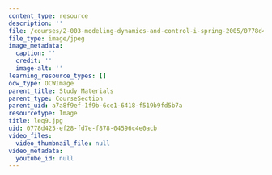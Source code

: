 ```yaml
---
content_type: resource
description: ''
file: /courses/2-003-modeling-dynamics-and-control-i-spring-2005/0778d425ef28fd7ef87804596c4e0acb_leq9.jpg
file_type: image/jpeg
image_metadata:
  caption: ''
  credit: ''
  image-alt: ''
learning_resource_types: []
ocw_type: OCWImage
parent_title: Study Materials
parent_type: CourseSection
parent_uid: a7a8f9ef-1f9b-6ce1-6418-f519b9fd5b7a
resourcetype: Image
title: leq9.jpg
uid: 0778d425-ef28-fd7e-f878-04596c4e0acb
video_files:
  video_thumbnail_file: null
video_metadata:
  youtube_id: null
---
```

